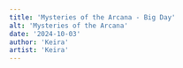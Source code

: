 ```yaml
---
title: 'Mysteries of the Arcana - Big Day'
alt: 'Mysteries of the Arcana'
date: '2024-10-03'
author: 'Keira'
artist: 'Keira'
---
```

